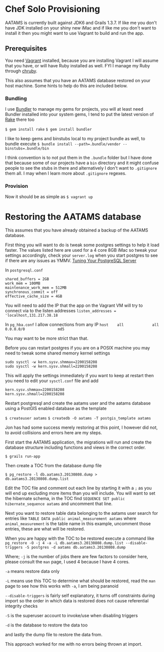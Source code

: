 # Chef Solo Provisioning
AATAMS is currently built against JDK6 and Grails 1.3.7. If like me you don't have JDK installed on your shiny new iMac and if like me you don't want to install it then you might want to use Vagrant to build and run the app.

## Prerequisites
You need [Vagrant](http://wwww.vagrantup.com) installed, because you are installing Vagrant I will assume that you have, or will have Ruby installed as well. FYI I manage my Ruby through [chruby](https://github.com/postmodern/chruby).

This also assumes that you have an AATAMS database restored on your host machine. Some hints to help do this are included below.

### Bundling
I use [Bundler](http://bundler.io/) to manage my gems for projects, you will at least need Bundler installed into your system gems, I tend to put the latest version of [Rake](http://rake.rubyforge.org/) there too

`$ gem install rake`
`$ gem install bundler`

I like to keep gems and binstubs local to my project bundle as well, to bundle execute
`$ bundle install --path=.bundle/vendor --binstubs=.bundle/bin`

I think convention is to not put them in the `.bundle` folder but I have done that because some of our projects have a `bin` directory and it might confuse people to see the stubs in there and alternatively I don't want to `.gitignore` them all. I may when I learn more about `.gitignore` regexes.

### Provision
Now it should be as simple as `$ vagrant up`

# Restoring the AATAMS database
This assumes that you have already obtained a backup of the AATAMS database.

First thing you will want to do is tweak some postgres settings to help it load faster. The values listed here are used for a 4 core 8GB iMac so tweak your settings accordingly, check your `server.log` when you start postgres to see if there are any issues as YMMV. [Tuning Your PostgreSQL Server](http://wiki.postgresql.org/wiki/Tuning_Your_PostgreSQL_Server)

In `postgresql.conf`

```
shared_buffers = 2GB
work_mem = 100MB
maintenance_work_mem = 512MB
synchronous_commit = off
effective_cache_size = 4GB
```

You will need to add the IP that the app on the Vagrant VM will try to connect via to the listen addresses
`listen_addresses = 'localhost,131.217.38.18`

In `pg_hba.conf` I allow connections from any IP
`host    all             all             0.0.0.0/0               md5`

You may want to be more strict than that.

Before you can restart postgres if you are on a POSIX machine you may need to tweak some shared memory kernel settings

```
sudo sysctl -w kern.sysv.shmmax=2200158208
sudo sysctl -w kern.sysv.shmall=2200158208
```

This will apply the settings immediately if you want to keep at restart then you need to edit your `sysctl.conf` file and add

```
kern.sysv.shmmax=2200158208
kern.sysv.shmall=2200158208
```

Restart postgresql and create the aatams user and the aatams database using a PostGIS enabled database as the template

`$ createuser aatams`
`$ createdb -O aatams -T postgis_template aatams`

Jon has had some success merely restoring at this point, I however did not, to avoid collisions and errors here are my steps.

First start the AATAMS application, the migrations will run and create the database structure including functions and views in the correct order.

`$ grails run-app`

Then create a TOC from the database dump file

`$ pg_restore -l db.aatams3.20130808.dump > db.aatams3.20130808.dump.list`

Edit the TOC file and comment out each line by starting it with a `;` as you will end up excluding more items than you will include. You will want to set the hibernate schema, in the TOC find `SEQUENCE SET public hibernate_sequence aatams` and uncomment that line.

Next you want to restore table data belonging to the aatams user search for entries like `TABLE DATA public animal_measurement aatams` where `animal_measurement` is the table name in this example, uncomment those entries, these are what will be restored.

When you are happy with the TOC to be restored execute a command like `pg_restore -O -j 4 -a -L db.aatams3.20130808.dump.list --disable-triggers -S postgres -d aatams db.aatams3.20130808.dump`

Where;
`-j` is the number of jobs there are few factors to consider here, please consult the `man` page, I used 4 because I have 4 cores.

`-a` means restore data only

`-L` means use this TOC to determine what should be restored, read the `man` page to see how this works with `-a`, I am being paranoid

`--disable-triggers` is fairly self explanatory, it turns off constraints during import so the order in which data is restored does not cause referential integrity checks

`-S` is the superuser account to invoke/use when disabling triggers

`-d` is the database to restore the data too

and lastly the dump file to restore the data from.

This approach worked for me with no errors being thrown at import.
